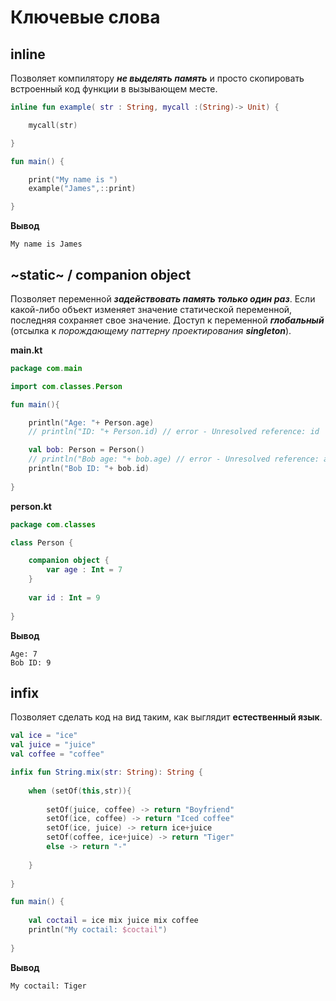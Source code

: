 
# Ключевые слова

## inline
Позволяет компилятору ***не выделять память*** и просто скопировать встроенный код функции в вызывающем месте.

```kotlin
inline fun example( str : String, mycall :(String)-> Unit) {

    mycall(str)

}

fun main() {

    print("My name is ")
    example("James",::print)

} 
```
**Вывод**
```
My name is James
```

##
##

## ~static~ / companion object
Позволяет переменной ***задействовать память только один раз***. Если какой-либо объект изменяет значение статической переменной, последняя сохраняет свое значение. Доступ к переменной ***глобальный*** (отсылка к _порождающему паттерну проектирования **singleton**_).

**main.kt**
```kotlin
package com.main

import com.classes.Person

fun main(){

    println("Age: "+ Person.age)
    // println("ID: "+ Person.id) // error - Unresolved reference: id

    val bob: Person = Person()
    // println("Bob age: "+ bob.age) // error - Unresolved reference: age
    println("Bob ID: "+ bob.id)
    
}
```
**person.kt**
```kotlin
package com.classes

class Person {

    companion object {
        var age : Int = 7
    }
    
    var id : Int = 9
    
}
```
**Вывод**
```
Age: 7
Bob ID: 9
```


##
##

## infix
Позволяет сделать код на вид таким, как выглядит **естественный язык**.

```kotlin
val ice = "ice"
val juice = "juice"
val coffee = "coffee"

infix fun String.mix(str: String): String {
    
    when (setOf(this,str)){
    
        setOf(juice, coffee) -> return "Boyfriend"
        setOf(ice, coffee) -> return "Iced coffee"
        setOf(ice, juice) -> return ice+juice
        setOf(coffee, ice+juice) -> return "Tiger"
        else -> return "-"
        
    }
    
}

fun main() {
    
    val coctail = ice mix juice mix coffee 
    println("My coctail: $coctail")
    
}
```
**Вывод**
```
My coctail: Tiger
```

##
##

## 

